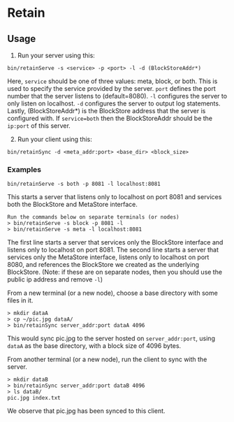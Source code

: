 # Retain

## Usage
1. Run your server using this:
```shell
bin/retainServe -s <service> -p <port> -l -d (BlockStoreAddr*)
```
Here, `service` should be one of three values: meta, block, or both. This is used to specify the service provided by the server. `port` defines the port number that the server listens to (default=8080). `-l` configures the server to only listen on localhost. `-d` configures the server to output log statements. Lastly, (BlockStoreAddr\*) is the BlockStore address that the server is configured with. If `service=both` then the BlockStoreAddr should be the `ip:port` of this server.

2. Run your client using this:
```shell
bin/retainSync -d <meta_addr:port> <base_dir> <block_size>
```

### Examples
```shell
bin/retainServe -s both -p 8081 -l localhost:8081
```
This starts a server that listens only to localhost on port 8081 and services both the BlockStore and MetaStore interface.

```shell
Run the commands below on separate terminals (or nodes)
> bin/retainServe -s block -p 8081 -l
> bin/retainServe -s meta -l localhost:8081
```
The first line starts a server that services only the BlockStore interface and listens only to localhost on port 8081. The second line starts a server that services only the MetaStore interface, listens only to localhost on port 8080, and references the BlockStore we created as the underlying BlockStore. (Note: if these are on separate nodes, then you should use the public ip address and remove `-l`)

From a new terminal (or a new node), choose a base directory with some files in it.
```shell
> mkdir dataA
> cp ~/pic.jpg dataA/ 
> bin/retainSync server_addr:port dataA 4096
```
This would sync pic.jpg to the server hosted on `server_addr:port`, using `dataA` as the base directory, with a block size of 4096 bytes.

From another terminal (or a new node), run the client to sync with the server.
```shell
> mkdir dataB
> bin/retainSync server_addr:port dataB 4096
> ls dataB/
pic.jpg index.txt
```
We observe that pic.jpg has been synced to this client.
